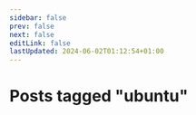 ```yaml
---
sidebar: false
prev: false
next: false
editLink: false
lastUpdated: 2024-06-02T01:12:54+01:00
---
```


# Posts tagged "ubuntu"

<PostArchive tag="ubuntu" />
